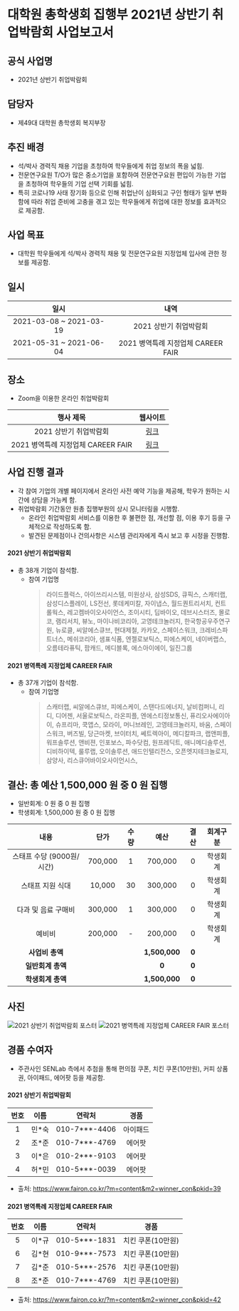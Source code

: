 대학원 총학생회 집행부 2021년 상반기 취업박람회 사업보고서
===

## 공식 사업명
- 2021년 상반기 취업박람회

## 담당자
- 제49대 대학원 총학생회 복지부장

## 추진 배경
- 석/박사 경력직 채용 기업을 초청하여 학우들에게 취업 정보의 폭을 넓힘.
- 전문연구요원 T/O가 많은 중소기업을 포함하여 전문연구요원 편입이 가능한 기업을 초청하여 학우들의 기업 선택 기회를 넓힘.
- 특히 코로나19 사태 장기화 등으로 인해 취업난이 심화되고 구인 형태가 일부 변화함에 따라 취업 준비에 고충을 겪고 있는 학우들에게 취업에 대한 정보를 효과적으로 제공함.

## 사업 목표
- 대학원 학우들에게 석/박사 경력직 채용 및 전문연구요원 지정업체 입사에 관한 정보를 제공함.

## 일시

| 일시 | 내역 | 
|:---:|:---:| 
| 2021-03-08 ~ 2021-03-19 | 2021 상반기 취업박람회 | 
| 2021-05-31 ~ 2021-06-04 | 2021 병역특례 지정업체 CAREER FAIR | 

## 장소
- Zoom을 이용한 온라인 취업박람회

| 행사 제목 | 웹사이트 | 
|:---:|:---:| 
| 2021 상반기 취업박람회 | [링크](https://www.fairon.co.kr/?m=careerfair&m2=careerfairInfo&pkid=19) | 
| 2021 병역특례 지정업체 CAREER FAIR | [링크](https://www.fairon.co.kr/?m=careerfair&m2=careerfairInfo&pkid=34) | 

## 사업 진행 결과
- 각 참여 기업의 개별 페이지에서 온라인 사전 예약 기능을 제공해, 학우가 원하는 시간에 상담을 가능케 함. 
- 취업박람회 기간동안 원총 집행부원의 상시 모니터링을 시행함.
    - 온라인 취업박람회 서비스를 이용한 후 불편한 점, 개선할 점, 이용 후기 등을 구체적으로 작성하도록 함.
    - 발견된 문제점이나 건의사항은 시스템 관리자에게 즉시 보고 후 시정을 진행함.

#### 2021 상반기 취업박람회
- 총 38개 기업이 참석함.
    - 참여 기업명
        > 라이드플럭스, 아이쓰리시스템, 미원상사, 삼성SDS, 큐픽스, 스캐터랩, 삼성디스플레이, LS전선, 롯데케미칼, 자이냅스, 월드퀀트리서치, 컨트롤웍스, 레고켐바이오사이언스, 조이시티, 딥바이오, 데브시스터즈, 몰로코, 램리서치, 뷰노, 마이나비코리아, 고영테크놀러지, 한국항공우주연구원, 뉴로클, 씨알에스큐브, 현대제철, 카카오, 스페이스워크, 크레비스파트너스, 메쉬코리아, 샘표식품, 엔젤로보틱스, 피에스케이, 네이버랩스, 오름테라퓨틱, 팜캐드, 메디블록, 에스아이에이, 일진그룹

#### 2021 병역특례 지정업체 CAREER FAIR
- 총 37개 기업이 참석함.
    - 참여 기업명
        > 스캐터랩, 씨알에스큐브, 피에스케이, 스탠다드에너지, 날비컴퍼니, 리디, 디어젠, 서울로보틱스, 라온피플, 엔에스티정보통신, 퓨리오사에이아이, 슈프리마, 쿡앱스, 모라이, 머니브레인, 고영테크놀러지, 바움, 스페이스워크, 버즈빌, 당근마켓, 브이터치, 쎄트렉아이, 메디칼파크, 랩앤피플, 워프솔루션, 앤비젼, 인포보스, 파수닷컴, 원프레딕트, 애니메디솔루션, 디비하이텍, 룰루랩, 오이솔루션, 애드인텔리전스, 오픈엣지테크놀로지, 삼양사, 리스큐어바이오사이언시스, 

## 결산: 총 예산 1,500,000 원 중 0 원 집행
- 일반회계: 0 원 중 0 원 집행 
- 학생회계: 1,500,000 원 중 0 원 집행

| **내용** | **단가** | **수량** | **예산** | **결산** | **회계구분** |
|:---:|:---:|:---:|:---:|:---:|:---:|
| 스태프 수당 (9000원/시간) | 700,000 | 1 | 700,000 | 0 | 학생회계 | 
| 스태프 지원 식대 | 10,000 | 30 | 300,000 | 0 | 학생회계 | 
| 다과 및 음료 구매비 | 300,000 | 1 | 300,000 | 0 | 학생회계 | 
| 예비비 | 200,000 | - | 200,000 | 0 | 학생회계 | 
| **사업비 총액** |  |  | **1,500,000** | **0** |  |
| **일반회계 총액** |  |  | **0** | **0** |  |
| **학생회계 총액** |  |  | **1,500,000** | **0** |  |
<!-- TODO: 집행내역 정말 0원임?  -->

## 사진
![2021 상반기 취업박람회 포스터](../../resources/취업박람회-포스터-1.jpg) ![2021 병역특례 지정업체 CAREER FAIR 포스터](../../resources/취업박람회-포스터-2.jpg)

## 경품 수여자
- 주관사인 SENLab 측에서 추첨을 통해 편의점 쿠폰, 치킨 쿠폰(10만원), 커피 상품권, 아이패드, 에어팟 등을 제공함.

#### 2021 상반기 취업박람회

| 번호 | 이름 | 연락처 | 경품 | 
|:---:|:---:|:---:|:---:|
| 1 | 민*숙 | 010-7***-4406 | 아이패드 |
| 2 | 조*준 | 010-7***-4769 | 에어팟 |
| 3 | 이*은 | 010-2***-9103 | 에어팟 |
| 4 | 허*민 | 010-5***-0039 | 에어팟 |

- 출처: https://www.fairon.co.kr/?m=content&m2=winner_con&pkid=39

#### 2021 병역특례 지정업체 CAREER FAIR

| 번호 | 이름 | 연락처 | 경품 | 
|:---:|:---:|:---:|:---:|
| 5 | 이*규 | 010-5***-1831 | 치킨 쿠폰(10만원) |
| 6 | 김*현 | 010-9***-7573 | 치킨 쿠폰(10만원) |
| 7 | 김*준 | 010-5***-2576 | 치킨 쿠폰(10만원) |
| 8 | 조*준 | 010-7***-4769 | 치킨 쿠폰(10만원) |

- 출처: https://www.fairon.co.kr/?m=content&m2=winner_con&pkid=42